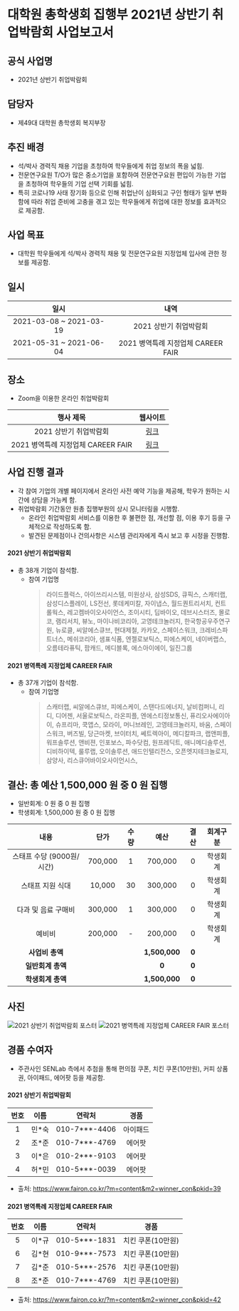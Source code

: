 대학원 총학생회 집행부 2021년 상반기 취업박람회 사업보고서
===

## 공식 사업명
- 2021년 상반기 취업박람회

## 담당자
- 제49대 대학원 총학생회 복지부장

## 추진 배경
- 석/박사 경력직 채용 기업을 초청하여 학우들에게 취업 정보의 폭을 넓힘.
- 전문연구요원 T/O가 많은 중소기업을 포함하여 전문연구요원 편입이 가능한 기업을 초청하여 학우들의 기업 선택 기회를 넓힘.
- 특히 코로나19 사태 장기화 등으로 인해 취업난이 심화되고 구인 형태가 일부 변화함에 따라 취업 준비에 고충을 겪고 있는 학우들에게 취업에 대한 정보를 효과적으로 제공함.

## 사업 목표
- 대학원 학우들에게 석/박사 경력직 채용 및 전문연구요원 지정업체 입사에 관한 정보를 제공함.

## 일시

| 일시 | 내역 | 
|:---:|:---:| 
| 2021-03-08 ~ 2021-03-19 | 2021 상반기 취업박람회 | 
| 2021-05-31 ~ 2021-06-04 | 2021 병역특례 지정업체 CAREER FAIR | 

## 장소
- Zoom을 이용한 온라인 취업박람회

| 행사 제목 | 웹사이트 | 
|:---:|:---:| 
| 2021 상반기 취업박람회 | [링크](https://www.fairon.co.kr/?m=careerfair&m2=careerfairInfo&pkid=19) | 
| 2021 병역특례 지정업체 CAREER FAIR | [링크](https://www.fairon.co.kr/?m=careerfair&m2=careerfairInfo&pkid=34) | 

## 사업 진행 결과
- 각 참여 기업의 개별 페이지에서 온라인 사전 예약 기능을 제공해, 학우가 원하는 시간에 상담을 가능케 함. 
- 취업박람회 기간동안 원총 집행부원의 상시 모니터링을 시행함.
    - 온라인 취업박람회 서비스를 이용한 후 불편한 점, 개선할 점, 이용 후기 등을 구체적으로 작성하도록 함.
    - 발견된 문제점이나 건의사항은 시스템 관리자에게 즉시 보고 후 시정을 진행함.

#### 2021 상반기 취업박람회
- 총 38개 기업이 참석함.
    - 참여 기업명
        > 라이드플럭스, 아이쓰리시스템, 미원상사, 삼성SDS, 큐픽스, 스캐터랩, 삼성디스플레이, LS전선, 롯데케미칼, 자이냅스, 월드퀀트리서치, 컨트롤웍스, 레고켐바이오사이언스, 조이시티, 딥바이오, 데브시스터즈, 몰로코, 램리서치, 뷰노, 마이나비코리아, 고영테크놀러지, 한국항공우주연구원, 뉴로클, 씨알에스큐브, 현대제철, 카카오, 스페이스워크, 크레비스파트너스, 메쉬코리아, 샘표식품, 엔젤로보틱스, 피에스케이, 네이버랩스, 오름테라퓨틱, 팜캐드, 메디블록, 에스아이에이, 일진그룹

#### 2021 병역특례 지정업체 CAREER FAIR
- 총 37개 기업이 참석함.
    - 참여 기업명
        > 스캐터랩, 씨알에스큐브, 피에스케이, 스탠다드에너지, 날비컴퍼니, 리디, 디어젠, 서울로보틱스, 라온피플, 엔에스티정보통신, 퓨리오사에이아이, 슈프리마, 쿡앱스, 모라이, 머니브레인, 고영테크놀러지, 바움, 스페이스워크, 버즈빌, 당근마켓, 브이터치, 쎄트렉아이, 메디칼파크, 랩앤피플, 워프솔루션, 앤비젼, 인포보스, 파수닷컴, 원프레딕트, 애니메디솔루션, 디비하이텍, 룰루랩, 오이솔루션, 애드인텔리전스, 오픈엣지테크놀로지, 삼양사, 리스큐어바이오사이언시스, 

## 결산: 총 예산 1,500,000 원 중 0 원 집행
- 일반회계: 0 원 중 0 원 집행 
- 학생회계: 1,500,000 원 중 0 원 집행

| **내용** | **단가** | **수량** | **예산** | **결산** | **회계구분** |
|:---:|:---:|:---:|:---:|:---:|:---:|
| 스태프 수당 (9000원/시간) | 700,000 | 1 | 700,000 | 0 | 학생회계 | 
| 스태프 지원 식대 | 10,000 | 30 | 300,000 | 0 | 학생회계 | 
| 다과 및 음료 구매비 | 300,000 | 1 | 300,000 | 0 | 학생회계 | 
| 예비비 | 200,000 | - | 200,000 | 0 | 학생회계 | 
| **사업비 총액** |  |  | **1,500,000** | **0** |  |
| **일반회계 총액** |  |  | **0** | **0** |  |
| **학생회계 총액** |  |  | **1,500,000** | **0** |  |
<!-- TODO: 집행내역 정말 0원임?  -->

## 사진
![2021 상반기 취업박람회 포스터](../../resources/취업박람회-포스터-1.jpg) ![2021 병역특례 지정업체 CAREER FAIR 포스터](../../resources/취업박람회-포스터-2.jpg)

## 경품 수여자
- 주관사인 SENLab 측에서 추첨을 통해 편의점 쿠폰, 치킨 쿠폰(10만원), 커피 상품권, 아이패드, 에어팟 등을 제공함.

#### 2021 상반기 취업박람회

| 번호 | 이름 | 연락처 | 경품 | 
|:---:|:---:|:---:|:---:|
| 1 | 민*숙 | 010-7***-4406 | 아이패드 |
| 2 | 조*준 | 010-7***-4769 | 에어팟 |
| 3 | 이*은 | 010-2***-9103 | 에어팟 |
| 4 | 허*민 | 010-5***-0039 | 에어팟 |

- 출처: https://www.fairon.co.kr/?m=content&m2=winner_con&pkid=39

#### 2021 병역특례 지정업체 CAREER FAIR

| 번호 | 이름 | 연락처 | 경품 | 
|:---:|:---:|:---:|:---:|
| 5 | 이*규 | 010-5***-1831 | 치킨 쿠폰(10만원) |
| 6 | 김*현 | 010-9***-7573 | 치킨 쿠폰(10만원) |
| 7 | 김*준 | 010-5***-2576 | 치킨 쿠폰(10만원) |
| 8 | 조*준 | 010-7***-4769 | 치킨 쿠폰(10만원) |

- 출처: https://www.fairon.co.kr/?m=content&m2=winner_con&pkid=42